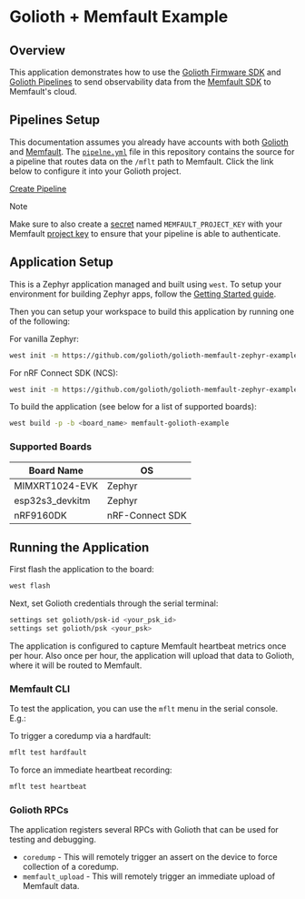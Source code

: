 # Golioth + Memfault Example

## Overview

This application demonstrates how to use the [Golioth Firmware
SDK](https://github.com/golioth/golioth-firmware-sdk) and [Golioth
Pipelines](https://docs.golioth.io/data-routing) to send observability data from
the [Memfault SDK](https://github.com/memfault/memfault-firmware-sdk) to
Memfault's cloud.

## Pipelines Setup

This documentation assumes you already have accounts with both
[Golioth](https://console.golioth.io/) and
[Memfault](https://app.memfault.com/). The [`pipelne.yml`](pipipeline.yml) file
in this repository contains the source for a pipeline that routes data on the
`/mflt` path to Memfault. Click the link below to configure it into your Golioth
project.

<a href='https://console.golioth.io/pipeline?name=Memfault&pipeline=ZmlsdGVyOgogIHBhdGg6ICIvbWZsdCIKICBjb250ZW50X3R5cGU6IGFwcGxpY2F0aW9uL29jdGV0LXN0cmVhbQpzdGVwczoKICAtIG5hbWU6IHN0ZXAwCiAgICBkZXN0aW5hdGlvbjoKICAgICAgdHlwZTogbWVtZmF1bHQKICAgICAgdmVyc2lvbjogdjEKICAgICAgcGFyYW1ldGVyczoKICAgICAgICBwcm9qZWN0X2tleTogJE1FTUZBVUxUX1BST0pFQ1RfS0VZ'>Create Pipeline</a>

> [!NOTE]
>
> Make sure to also create a
> [secret](https://docs.golioth.io/data-routing/secrets/) named
> `MEMFAULT_PROJECT_KEY` with your Memfault [project
> key](https://docs.memfault.com/docs/platform/data-routes/) to ensure that
> your pipeline is able to authenticate.

## Application Setup

This is a Zephyr application managed and built using `west`. To setup your
environment for building Zephyr apps, follow the [Getting Started guide](https://docs.zephyrproject.org/latest/getting_started/index.html).

Then you can setup your workspace to build this application by running one of
the following:

For vanilla Zephyr:

```bash
west init -m https://github.com/golioth/golioth-memfault-zephyr-example.git
```

For nRF Connect SDK (NCS):

```bash
west init -m https://github.com/golioth/golioth-memfault-zephyr-example.git --mf west-ncs.yml
```

To build the application (see below for a list of supported boards):

```bash
west build -p -b <board_name> memfault-golioth-example
```

### Supported Boards

| Board Name      | OS              |
| --------------- | --------------- |
| MIMXRT1024-EVK  | Zephyr          |
| esp32s3_devkitm | Zephyr          |
| nRF9160DK       | nRF-Connect SDK |

## Running the Application

First flash the application to the board:

```bash
west flash
```

Next, set Golioth credentials through the serial terminal:

```bash
settings set golioth/psk-id <your_psk_id>
settings set golioth/psk <your_psk>
```

The application is configured to capture Memfault heartbeat metrics once per
hour. Also once per hour, the application will upload that data to Golioth,
where it will be routed to Memfault.

### Memfault CLI

To test the application, you can use the `mflt` menu in the serial console. E.g.:

To trigger a coredump via a hardfault:

```bash
mflt test hardfault
```

To force an immediate heartbeat recording:

```bash
mflt test heartbeat
```

### Golioth RPCs

The application registers several RPCs with Golioth that can be used for
testing and debugging.

- `coredump` - This will remotely trigger an assert on the device to force
  collection of a coredump.
- `memfault_upload` - This will remotely trigger an immediate upload of
  Memfault data.
